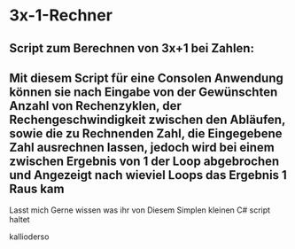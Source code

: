 # 3x-1-Rechner
Script zum Berechnen von 3x+1 bei Zahlen:
------------------------------------------------------------------------------------------------------------------------------
Mit diesem Script für eine Consolen Anwendung können sie nach Eingabe von der Gewünschten Anzahl von Rechenzyklen, 
der Rechengeschwindigkeit zwischen den Abläufen, sowie die zu Rechnenden Zahl, die Eingegebene Zahl ausrechnen lassen, 
jedoch wird bei einem zwischen Ergebnis von 1 der Loop abgebrochen und Angezeigt nach wieviel Loops das Ergebnis 1 Raus kam
------------------------------------------------------------------------------------------------------------------------------

Lasst mich Gerne wissen was ihr von Diesem Simplen kleinen C# script haltet


kallioderso
